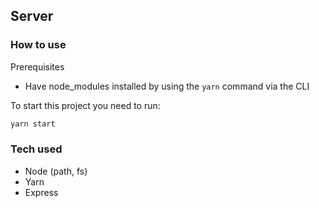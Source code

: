 ## Server
### How to use
Prerequisites
- Have node_modules installed by using the `yarn` command via the CLI

To start this project you need to run:
```js
yarn start
```

### Tech used
- Node (path, fs)
- Yarn
- Express
